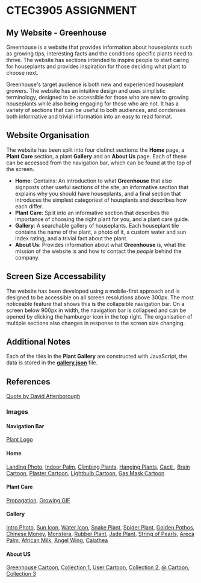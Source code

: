 # CTEC3905 ASSIGNMENT

## My Website - **Greenhouse**

Greenhouse is a website that provides information about houseplants such as growing tips, interesting facts and the conditions specific plants need to thrive. The website has sections intended to inspire people to start caring for houseplants and provides inspiration for those deciding what plant to choose next.

Greenhouse's target audience is both new and experienced houseplant growers. The website has an intuitive design and uses simplistic terminology, designed to be accessible  for those who are new to growing houseplants while also being engaging for those who are not. It has a variety of sections that can be useful to both audiences, and condenses both informative and trivial information into an easy to read format.

## Website Organisation

The website has been split into four distinct sections: the **Home** page, a **Plant Care** section, a plant **Gallery** and an **About Us** page. Each of these can be accessed from the navigation bar, which can be found at the top of the screen.

- **Home**: Contains: An introduction to what **Greenhouse** that also signposts other useful sections of the site, an informative section that explains why you should have houseplants, and a final section that introduces the simplest categoriest of housplants and describes how each differ. 
- **Plant Care**: Split into an informative section that describes the importance of choosing the right plant for you, and a plant care guide.
- **Gallery**: A searchable gallery of houseplants. Each houseplant tile contains the name of the plant, a photo of it, a custom water and sun index rating, and a trivial fact about the plant.
- **About Us**: Provides information about what **Greenhouse** is, what the mission of the website is and how to contact the *people* behind the company.

## Screen Size Accessability

The website has been developed using a mobile-first approach and is designed to be accessible on all screen resolutions above 300px. The most noticeable feature that shows this is the collapsible navigation bar. On a screen below 900px in width, the navigation bar is collapsed and can be opened by clicking the hamburger icon in the top right. The organisation of multiple sections also changes in response to the screen size changing.

## Additional Notes

Each of the tiles in the **Plant Gallery** are constructed with JavaScript, the data is stored in the [**gallery.json**](js/gallery.json) file.

## References

[Quote by David Attenborough](https://wwf.org.au/blogs/10-best-nature-quotes-from-sir-david-attenborough/?rd=1)

### Images

#### Navigation Bar

[Plant Logo](https://pngtree.com/freepng/a-bunch-of-black-foliage-patterns_4286368.html)

#### Home

[Landing Photo](https://www.apartmenttherapy.com/8-houseplants-that-can-survive-urban-apartments-243071), 
[Indoor Palm](https://www.masterclass.com/articles/palm-plant-care-guide), 
[Climbing Plants](https://houseplantauthority.com/wp-content/uploads/2022/03/monstera-adansonii-5.jpg), 
[Hanging Plants](https://www.plants.com/p/string-of-pearls-hanging-succulent-plant-157638-h), 
[Cacti ](https://stock.adobe.com/images/succulents-or-cactus-in-concrete-pots-over-white-background-on-the-shelf/146731410), 
[Brain Cartoon](https://illustoon.com/photo/thum/3902.png), 
[Plaster Cartoon](https://pngtree.com/freepng/wound-plaster-icon_5060853.html), 
[Lightbulb Cartoon](https://upload.wikimedia.org/wikipedia/commons/6/64/Simple_light_bulb_graphic.png), 
[Gas Mask Cartoon](https://encrypted-tbn0.gstatic.com/images?q=tbn:ANd9GcRgZ6mXFonbM6wGK1mWXY2TnNB4mSdrFSAwWjR_EQfPUir4G82kuIaRxCqwdzWGv9my5xE&usqp=CAU)

#### Plant Care

[Propagation](https://modernfarmer.com/2021/04/how-to-propagate-your-houseplants/), 
[Growing GIF](https://giphy.com/stickers/plants-leaves-plant-growth-jV5evAbMaL4GSn85tt)

#### Gallery

[Intro Photo](https://www.pexels.com/search/indoor%20plants/), 
[Sun Icon](https://www.freeiconspng.com/images/sun-icon), 
[Water Icon](https://www.citypng.com/search?q=water+drop+icon+png), 
[Snake Plant](https://stock.adobe.com/search?k=sansevera), 
[Spider Plant](https://greengardencottage.com/how-to-grow-baby-spider-plant-in-water-easily/), 
[Golden Pothos](https://nouveauraw.com/indoor-plants/varieties/pothos-golden-pothos-plant/), 
[Chinese Money](https://www.gardenbetty.com/pilea-peperomioides-chinese-money-plant/), 
[Monstera](https://plantura.garden/uk/houseplants/monstera/types-of-monstera), 
[Rubber Plant](https://unsplash.com/s/photos/rubber-plant), 
[Jade Plant](https://www.lovethegarden.com/uk-en/article/money-plant-jade-plant-crassula-ovata), 
[String of Pearls](https://www.mygarden.com/plants/string-pearls), 
[Areca Palm](https://unsplash.com/s/photos/areca-palmn), 
[African Milk](https://cdn.shopify.com/s/files/1/0435/9667/7275/products/babyeuphorbiatrigonatrio_1024x1024@2x.jpg?v=1676548377), 
[Angel Wing](https://www.thespruce.com/bunny-ear-cactus-guide-5190802), 
[Calathea](https://www.thespruce.com/calathea-orbifolia-growing-guide-5270824)



#### About US

[Greenhouse Cartoon](https://pngtree.com/so/greenhouse), 
[Collection 1](https://www.gardeningetc.com/news/plant-of-the-year-2022-baby-rubber-plant), 
[User Cartoon](https://openclipart.org/detail/247324/abstract-user-icon-1), 
[Collection 2](https://www.housedigest.com/960712/plants-perfect-for-a-north-facing-window/), 
[@ Cartoon](https://www.google.com/url?sa=i&url=https%3A%2F%2Fwww.freepnglogos.com%2Fpics%2Fat-sign&psig=AOvVaw1m81s61dW6vWl-jijHLcM-&ust=1678115251986000&source=images&cd=vfe&ved=0CA8QjRxqFwoTCIiJ7M2Ixf0CFQAAAAAdAAAAABAx), 
[Collection 3](https://www.forbes.com/sites/jamiegold/2020/06/16/5-easy-to-grow-houseplants-that-improve-indoor-air-quality/)